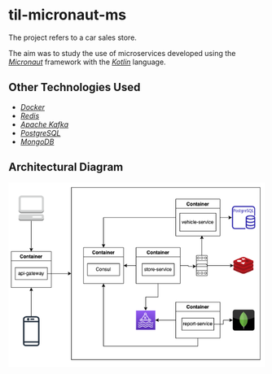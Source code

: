 # til-micronaut-ms

The project refers to a car sales store. 

The aim was to study the use of microservices developed using the *[Micronaut](https://micronaut.io/)* framework with the *[Kotlin](https://kotlinlang.org/)* language.

## Other Technologies Used

 - *[Docker](https://www.docker.com/)*
 - *[Redis](https://redis.io/)*
 - *[Apache Kafka](https://kafka.apache.org/)*
 - *[PostgreSQL](https://www.postgresql.org/)*
 - *[MongoDB](https://www.mongodb.com/)*

## Architectural Diagram

![Vehicle Store Architectural Diagram!](/assets/VehicleStore.png)
